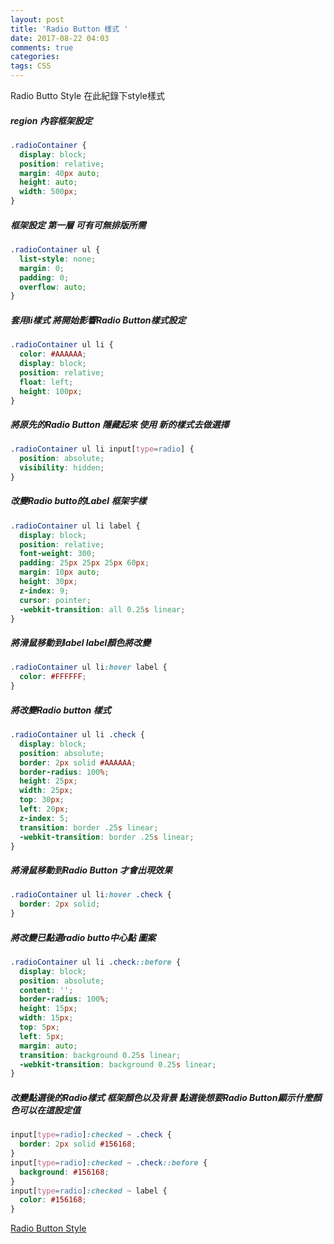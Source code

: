 ```yaml
---
layout: post
title: 'Radio Button 樣式 '
date: 2017-08-22 04:03
comments: true
categories:
tags: CSS
---
```


Radio Butto Style 在此紀錄下style樣式
##### region 內容框架設定
```css
.radioContainer {
  display: block;
  position: relative;
  margin: 40px auto;
  height: auto;
  width: 500px;
}
```
##### 框架設定 第一層 可有可無排版所需
```css
.radioContainer ul {
  list-style: none;
  margin: 0;
  padding: 0;
  overflow: auto;
}
```
##### 套用li樣式 將開始影響Radio Button樣式設定
```css
.radioContainer ul li {
  color: #AAAAAA;
  display: block;
  position: relative;
  float: left;
  height: 100px;
}
```
##### 將原先的Radio Button 隱藏起來 使用 新的樣式去做選擇
```css
.radioContainer ul li input[type=radio] {
  position: absolute;
  visibility: hidden;
}
```
##### 改變Radio butto的Label 框架字樣
```css
.radioContainer ul li label {
  display: block;
  position: relative;
  font-weight: 300;
  padding: 25px 25px 25px 60px;
  margin: 10px auto;
  height: 30px;
  z-index: 9;
  cursor: pointer;
  -webkit-transition: all 0.25s linear;
}
```
##### 將滑鼠移動到label label顏色將改變
```css
.radioContainer ul li:hover label {
  color: #FFFFFF;
}
```
##### 將改變Radio button 樣式
```css
.radioContainer ul li .check {
  display: block;
  position: absolute;
  border: 2px solid #AAAAAA;
  border-radius: 100%;
  height: 25px;
  width: 25px;
  top: 30px;
  left: 20px;
  z-index: 5;
  transition: border .25s linear;
  -webkit-transition: border .25s linear;
}
```
##### 將滑鼠移動到Radio Button 才會出現效果
```css
.radioContainer ul li:hover .check {
  border: 2px solid;
}
```
##### 將改變已點選radio butto中心點 圖案
```css
.radioContainer ul li .check::before {
  display: block;
  position: absolute;
  content: '';
  border-radius: 100%;
  height: 15px;
  width: 15px;
  top: 5px;
  left: 5px;
  margin: auto;
  transition: background 0.25s linear;
  -webkit-transition: background 0.25s linear;
}
```
##### 改變點選後的Radio樣式 框架顏色以及背景 點選後想要Radio Button顯示什麼顏色可以在這設定值
```css
input[type=radio]:checked ~ .check {
  border: 2px solid #156168;
}
input[type=radio]:checked ~ .check::before {
  background: #156168;
}
input[type=radio]:checked ~ label {
  color: #156168;
}
```
[Radio Button Style](https://codepen.io/anon/pen/yojgKo)
